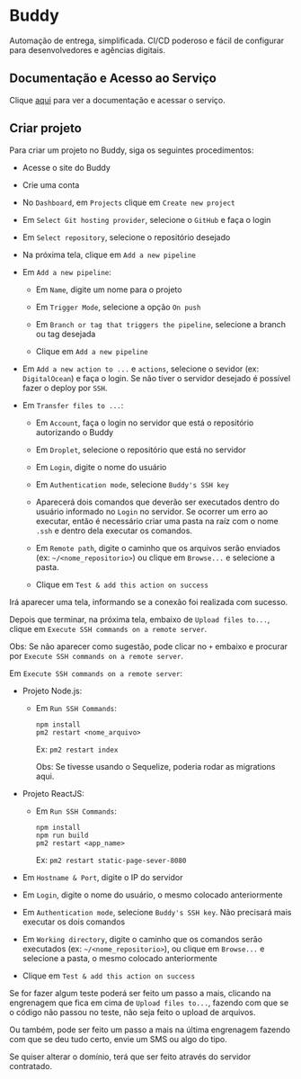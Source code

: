 # Buddy

Automação de entrega, simplificada. CI/CD poderoso e fácil de configurar para desenvolvedores e agências digitais.

## Documentação e Acesso ao Serviço

Clique [aqui](https://buddy.works) para ver a documentação e acessar o serviço.

## Criar projeto

Para criar um projeto no Buddy, siga os seguintes procedimentos:

- Acesse o site do Buddy

- Crie uma conta

- No `Dashboard`, em `Projects` clique em `Create new project`

- Em `Select Git hosting provider`, selecione o `GitHub` e faça o login

- Em `Select repository`, selecione o repositório desejado

- Na próxima tela, clique em `Add a new pipeline`

- Em `Add a new pipeline`:

  - Em `Name`, digite um nome para o projeto

  - Em `Trigger Mode`, selecione a opção `On push`

  - Em `Branch or tag that triggers the pipeline`, selecione a branch ou tag desejada

  - Clique em `Add a new pipeline`

- Em `Add a new action to ...` e `actions`, selecione o sevidor (ex: `DigitalOcean`) e faça o login. Se não tiver o servidor desejado é possível fazer o deploy por `SSH`.

- Em `Transfer files to ...`:

  - Em `Account`, faça o login no servidor que está o repositório autorizando o Buddy

  - Em `Droplet`, selecione o repositório que está no servidor

  - Em `Login`, digite o nome do usuário

  - Em `Authentication mode`, selecione `Buddy's SSH key`

  - Aparecerá dois comandos que deverão ser executados dentro do usuário informado no `Login` no servidor. Se ocorrer um erro ao executar, então é necessário criar uma pasta na raíz com o nome `.ssh` e dentro dela executar os comandos.

  - Em `Remote path`, digite o caminho que os arquivos serão enviados (ex: `~/<nome_repositorio>`) ou clique em `Browse...` e selecione a pasta.

  - Clique em `Test & add this action on success`

Irá aparecer uma tela, informando se a conexão foi realizada com sucesso.

Depois que terminar, na próxima tela, embaixo de `Upload files to...`, clique em `Execute SSH commands on a remote server`.

Obs: Se não aparecer como sugestão, pode clicar no `+` embaixo e procurar por `Execute SSH commands on a remote server`.

Em `Execute SSH commands on a remote server`:

  - Projeto Node.js:

    - Em `Run SSH Commands`:

      ```
      npm install
      pm2 restart <nome_arquivo>

      ```

      Ex: `pm2 restart index`

      Obs: Se tivesse usando o Sequelize, poderia rodar as migrations aqui.

  - Projeto ReactJS:

    - Em `Run SSH Commands`:

      ```
      npm install
      npm run build
      pm2 restart <app_name>

      ```

      Ex: `pm2 restart static-page-sever-8080`

  - Em `Hostname & Port`, digite o IP do servidor

  - Em `Login`, digite o nome do usuário, o mesmo colocado anteriormente

  - Em `Authentication mode`, selecione `Buddy's SSH key`. Não precisará mais executar os dois comandos

  - Em `Working directory`, digite o caminho que os comandos serão executados (ex: `~/<nome_repositorio>`), ou clique em `Browse...` e selecione a pasta, o mesmo colocado anteriormente

  - Clique em `Test & add this action on success`

Se for fazer algum teste poderá ser feito um passo a mais, clicando na engrenagem que fica em cima de `Upload files to...`, fazendo com que se o código não passou no teste, não seja feito o upload de arquivos.

Ou também, pode ser feito um passo a mais na última engrenagem fazendo com que se deu tudo certo, envie um SMS ou algo do tipo.

Se quiser alterar o domínio, terá que ser feito através do servidor contratado.